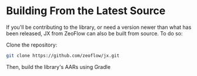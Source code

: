 <!--docs:
title: "Building From Source"
layout: landing
section: docs
path: /docs/building-from-source/
-->

# Building From the Latest Source

If you'll be contributing to the library, or need a version newer than what has
been released, JX from ZeoFlow can also be built from source.
To do so:

Clone the repository:

```sh
git clone https://github.com/zeoflow/jx.git
```

Then, build the library's AARs using Gradle
